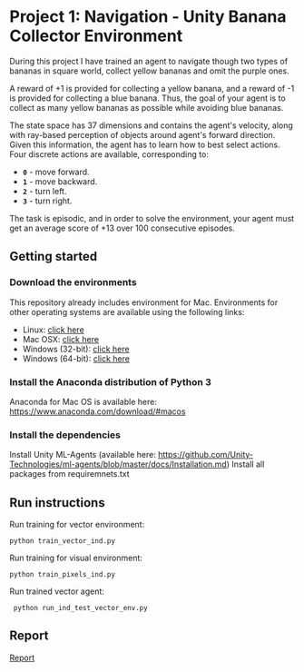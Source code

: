 # Project 1: Navigation - Unity Banana Collector Environment

[image1]: https://user-images.githubusercontent.com/10624937/42135619-d90f2f28-7d12-11e8-8823-82b970a54d7e.gif "Trained Agent"

During this project I have trained an agent to navigate though two types of bananas in square world, collect yellow bananas and omit the purple ones.  

A reward of +1 is provided for collecting a yellow banana, and a reward of -1 is provided for collecting a blue banana.  Thus, the goal of your agent is to collect as many yellow bananas as possible while avoiding blue bananas.  

The state space has 37 dimensions and contains the agent's velocity, along with ray-based perception of objects around agent's forward direction.  Given this information, the agent has to learn how to best select actions.  Four discrete actions are available, corresponding to:
- **`0`** - move forward.
- **`1`** - move backward.
- **`2`** - turn left.
- **`3`** - turn right.

The task is episodic, and in order to solve the environment, your agent must get an average score of +13 over 100 consecutive episodes.

## Getting started

### Download the environments
This repository already includes environment  for Mac. Environments for other operating systems are available using the following links: 
  - Linux: [click here](https://s3-us-west-1.amazonaws.com/udacity-drlnd/P1/Banana/Banana_Linux.zip)
  - Mac OSX: [click here](https://s3-us-west-1.amazonaws.com/udacity-drlnd/P1/Banana/Banana.app.zip)
  - Windows (32-bit): [click here](https://s3-us-west-1.amazonaws.com/udacity-drlnd/P1/Banana/Banana_Windows_x86.zip)
  - Windows (64-bit): [click here](https://s3-us-west-1.amazonaws.com/udacity-drlnd/P1/Banana/Banana_Windows_x86_64.zip)
  
  
### Install the Anaconda distribution of Python 3
Anaconda for Mac OS is available here: https://www.anaconda.com/download/#macos

### Install the dependencies

Install Unity ML-Agents (available here: https://github.com/Unity-Technologies/ml-agents/blob/master/docs/Installation.md)
Install all packages from requiremnets.txt
  
## Run instructions

Run training for vector environment: 

    python train_vector_ind.py

Run training for visual environment: 

    python train_pixels_ind.py
    
Run trained vector agent: 

     python run_ind_test_vector_env.py
     
## Report
[Report](https://github.com/mshtelma/Udacity-Deep-Reinforcement-Learning-ND-Projects/blob/master/navigation/Report.md)
